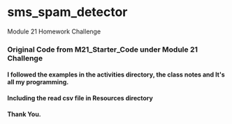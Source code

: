 # sms_spam_detector
Module 21 Homework Challenge
### Original Code from M21_Starter_Code under Module 21 Challenge
#### 
#### I followed the examples in the activities directory, the class notes and  It's all my programming. 

#### Including the read csv file in Resources directory

#### Thank You. 